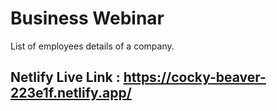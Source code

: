 # Business Webinar

List of employees details of a company.


## Netlify Live Link : https://cocky-beaver-223e1f.netlify.app/

